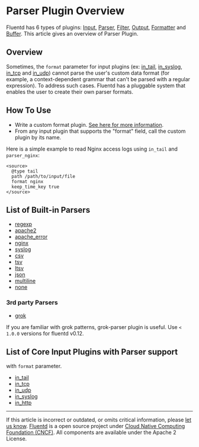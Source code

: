 Parser Plugin Overview
======================

Fluentd has 6 types of plugins: [Input](input-plugin-overview),
[Parser](parser-plugin-overview), [Filter](filter-plugin-overview),
[Output](output-plugin-overview), [Formatter](formatter-plugin-overview)
and [Buffer](buffer-plugin-overview). This article gives an overview of
Parser Plugin.


Overview
--------

Sometimes, the `format` parameter for input plugins (ex:
[in\_tail](in_tail), [in\_syslog](in_syslog), [in\_tcp](in_tcp) and
[in\_udp](in_udp)) cannot parse the user's custom data format (for
example, a context-dependent grammar that can't be parsed with a regular
expression). To address such cases. Fluentd has a pluggable system that
enables the user to create their own parser formats.

How To Use
----------

-   Write a custom format plugin. [See here for more
    information](plugin-development#parser-plugins).
-   From any input plugin that supports the "format" field, call the
    custom plugin by its name.

Here is a simple example to read Nginx access logs using `in_tail` and
`parser_nginx`:

``` {.CodeRay}
<source>
  @type tail
  path /path/to/input/file
  format nginx
  keep_time_key true
</source>
```

List of Built-in Parsers
------------------------

-   [regexp](parser_regexp)
-   [apache2](parser_apache2)
-   [apache\_error](parser_apache_error)
-   [nginx](parser_nginx)
-   [syslog](parser_syslog)
-   [csv](parser_csv)
-   [tsv](parser_tsv)
-   [ltsv](parser_ltsv)
-   [json](parser_json)
-   [multiline](parser_multiline)
-   [none](parser_none)

### 3rd party Parsers

-   [grok](https://github.com/fluent/fluent-plugin-grok-parser)

If you are familiar with grok patterns, grok-parser plugin is useful.
Use `< 1.0.0` versions for fluentd v0.12.

List of Core Input Plugins with Parser support
----------------------------------------------

with `format` parameter.

-   [in\_tail](in_tail)
-   [in\_tcp](in_tcp)
-   [in\_udp](in_udp)
-   [in\_syslog](in_syslog)
-   [in\_http](in_http)


------------------------------------------------------------------------

If this article is incorrect or outdated, or omits critical information,
please [let us
know](https://github.com/fluent/fluentd-docs/issues?state=open).
[Fluentd](http://www.fluentd.org/) is a open source project under [Cloud
Native Computing Foundation (CNCF)](https://cncf.io/). All components
are available under the Apache 2 License.
